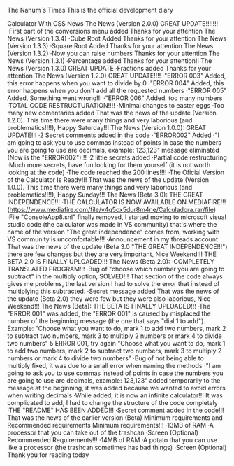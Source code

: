 The Nahum´s Times
This is the official development diary

Calculator With CSS News
The News (Version 2.0.0)
GREAT UPDATE!!!!!!!
·First part of the conversions menu added
Thanks for your attention
The News (Version 1.3.4)
·Cube Root Added
Thanks for your attention
The News (Version 1.3.3)
·Square Root Added
Thanks for your attention
The News (Version 1.3.2)
·Now you can raise numbers
Thanks for your attention
The News (Version 1.3.1)
·Percentage added
Thanks for your attention!!
The News (Version 1.3.0)
GREAT UPDATE
·Fractions added
Thanks for your attention The News (Version 1.2.0)
GREAT UPDATE!!!!
·"ERROR 003" Added, this error happens when you want to divide by 0
·"ERROR 004" Added, this error happens when you don't add all the requested numbers
·"ERROR 005" Added, Something went wrong!!!
·"ERROR 006" Added, too many numbers
·TOTAL CODE RESTRUCTURATION!!!!
·Minimal changes to easter eggs
·Too many new comentaries added
That was the news of the update (Version 1.2.0). This time there were many things and very laborious (and problematics!!!!), Happy Saturday!!!
The News (Version 1.0.0):
GREAT UPDATE!!!
·2 Secret comments added in the code
·"ERROR002" Added
·"I am going to ask you to use commas instead of points in case the numbers you are going to use are decimals, example: 123,123" message eliminated (Now is the "ERROR002")!!!
·2 little secrets added
·Partial code restructuring
·Much more secrets, have fun looking for them yourself (it is not worth looking at the code)
·The code reached the 200 lines!!!!
·The Oficial Version of the Calculator Is Ready!!!
That was the news of the update (Version 1.0.0). This time there were many things and very laborious (and problematics!!!!), Happy Sunday!!!
The News (Beta 3.0):
THE GREAT INDEPENDENCE!!!
·THE CALCULATOR IS NOW AVAILABLE ON MEDIAFIRE!!! (https://www.mediafire.com/file/v4q5ox5dur8m4ne/Calculadora.rar/file)
·File "ConsoleApp8.snl" finally removed, I started moving to microsoft visual studio code (the calculator was made in VS community) that's where the name of the version "The great independence" comes from, working with VS community is uncomfortable!!!
·Announcement in my threads account
That was the news of the update (Beta 3.0 "THE GREAT INDEPENDENCE!!!") there are few changes but they are very important, Nice Weekend!!!
THE BETA 2.0 IS FINALLY UPLOADED!!!
The News (Beta 2.0):
·COMPLETELY TRANSLATED PROGRAM!!!
·Bug of "choose which number you are going to subtract" in the multiply option, SOLVED!!! That section of the code always gives me problems, the last version I had to solve the error that instead of multiplying this subtracted.
·Secret message added
That was the news of the update (Beta 2.0) they were few but they were also laborious, Nice Weekend!!!
The News (Beta):
THE BETA IS FINALLY UPLOADED!!!
·The "ERROR 001" was added, the "ERROR 001" is caused by misplaced the number of the beginning message (the one that says "dial 1 to add").
Example:
"Choose what you want to do, mark 1 to add two numbers, mark 2 to subtract two numbers, mark 3 to multiply 2 numbers or mark 4 to divide two numbers"
5
ERROR 001, try again
"Choose what you want to do, mark 1 to add two numbers, mark 2 to subtract two numbers, mark 3 to multiply 2 numbers or mark 4 to divide two numbers"
·Bug of not being able to multiply fixed, it was due to a small error when naming the methods
·"I am going to ask you to use commas instead of points in case the numbers you are going to use are decimals, example: 123,123" added temporarily to the message at the beginning, it was added because we wanted to avoid errors when writing decimals
·While added, it is now an infinite calculator!!! It was complicated to add, I had to change the structure of the code completely
·THE "README" HAS BEEN ADDED!!!
·Secret comment added in the code!!!
That was the news of the earlier version (Beta)
Minimum requirements and Recommended requirements
Minimum requirements!!!
·13MB of RAM
·A processor that you can take out of the trashcan
·Screen (Optional)
Recommended Requirements!!!
·14MB of RAM
·A potato that you can use like a processor (the trashcan sometimes has bad things)
·Screen (Optional)
Thank you for reading today
